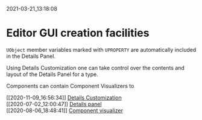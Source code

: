 2021-03-21_13:18:08

#  Editor GUI creation facilities

`UObject` member variables marked with `UPROPERTY` are automatically included in the Details Panel.

Using Details Customization one can take control over the contents and layout of the Details Panel for a type.

Components can contain Component Visualizers to 

[[2020-11-09_16:56:34]] [Details Customization](./Details%20Customization.md)  
[[2020-07-02_12:00:47]] [Details panel](./Details%20panel.md)  
[[2020-08-06_18:48:41]] [Component visualizer](./Component%20visualizer.md)  